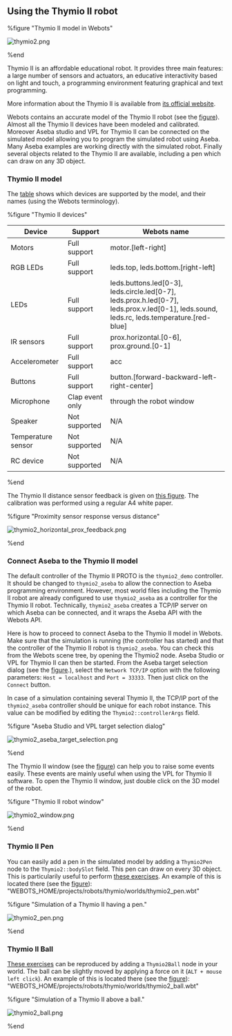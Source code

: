 ## Using the Thymio II robot

%figure "Thymio II model in Webots"

![thymio2.png](images/thymio2.png)

%end

Thymio II is an affordable educational robot. It provides three main features: a
large number of sensors and actuators, an educative interactivity based on light
and touch, a programming environment featuring graphical and text programming.

More information about the Thymio II is available from [its official
website](https://aseba.wikidot.com/en:thymio).

Webots contains an accurate model of the Thymio II robot (see the
[figure](#thymio-ii-model-in-webots)). Almost all the Thymio II devices have
been modeled and calibrated. Moreover Aseba studio and VPL for Thymio II can be
connected on the simulated model allowing you to program the simulated robot
using Aseba. Many Aseba examples are working directly with the simulated robot.
Finally several objects related to the Thymio II are available, including a pen
which can draw on any 3D object.

### Thymio II model

The [table](#thymio-ii-devices) shows which devices are supported by the model,
and their names (using the Webots terminology).

%figure "Thymio II devices"

| Device             | Support         | Webots name                                                                                                                               |
| ------------------ | --------------- | ----------------------------------------------------------------------------------------------------------------------------------------- |
| Motors             | Full support    | motor.[left-right]                                                                                                                        |
| RGB LEDs           | Full support    | leds.top, leds.bottom.[right-left]                                                                                                        |
| LEDs               | Full support    | leds.buttons.led[0-3], leds.circle.led[0-7], leds.prox.h.led[0-7], leds.prox.v.led[0-1], leds.sound, leds.rc, leds.temperature.[red-blue] |
| IR sensors         | Full support    | prox.horizontal.[0-6], prox.ground.[0-1]                                                                                                  |
| Accelerometer      | Full support    | acc                                                                                                                                       |
| Buttons            | Full support    | button.[forward-backward-left-right-center]                                                                                               |
| Microphone         | Clap event only | through the robot window                                                                                                                  |
| Speaker            | Not supported   | N/A                                                                                                                                       |
| Temperature sensor | Not supported   | N/A                                                                                                                                       |
| RC device          | Not supported   | N/A                                                                                                                                       |

%end

The Thymio II distance sensor feedback is given on [this
figure](#proximity-sensor-response-versus-distance). The calibration was
performed using a regular A4 white paper.

%figure "Proximity sensor response versus distance"

![thymio2_horizontal_prox_feedback.png](images/thymio2_horizontal_prox_feedback.png)

%end

### Connect Aseba to the Thymio II model

The default controller of the Thymio II PROTO is the `thymio2_demo` controller.
It should be changed to `thymio2_aseba` to allow the connection to Aseba
programming environment. However, most world files including the Thymio II robot
are already configured to use `thymio2_aseba` as a controller for the Thymio II
robot. Technically, `thymio2_aseba` creates a TCP/IP server on which Aseba can
be connected, and it wraps the Aseba API with the Webots API.

Here is how to proceed to connect Aseba to the Thymio II model in Webots. Make
sure that the simulation is running (the controller has started) and that the
controller of the Thymio II robot is `thymio2_aseba`. You can check this from
the Webots scene tree, by opening the Thymio2 node. Aseba Studio or VPL for
Thymio II can then be started. From the Aseba target selection dialog (see the
[figure](#aseba-studio-and-vpl-target-selection-dialog).), select the `Network
TCP/IP` option with the following parameters: `Host = localhost` and `Port =
33333`. Then just click on the `Connect` button.

In case of a simulation containing several Thymio II, the TCP/IP port of the
`thymio2_aseba` controller should be unique for each robot instance. This value
can be modified by editing the `Thymio2::controllerArgs` field.

%figure "Aseba Studio and VPL target selection dialog"

![thymio2_aseba_target_selection.png](images/thymio2_aseba_target_selection.png)

%end

The Thymio II window (see the [figure](#thymio-ii-robot-window)) can help you to
raise some events easily. These events are mainly useful when using the VPL for
Thymio II software. To open the Thymio II window, just double click on the 3D
model of the robot.

%figure "Thymio II robot window"

![thymio2_window.png](images/thymio2_window.png)

%end

### Thymio II Pen

You can easily add a pen in the simulated model by adding a `Thymio2Pen` node to
the `Thymio2::bodySlot` field. This pen can draw on every 3D object. This is
particularily useful to perform [these
exercises](https://aseba.wikidot.com/en:thymiodrawing). An example of this is
located there (see the [figure](#simulation-of-a-thymio-ii-having-a-pen)):
"WEBOTS\_HOME/projects/robots/thymio/worlds/thymio2\_pen.wbt"

%figure "Simulation of a Thymio II having a pen."

![thymio2_pen.png](images/thymio2_pen.png)

%end

### Thymio II Ball

[These exercises](https://aseba.wikidot.com/en:thymioballeinverse) can be
reproduced by adding a `Thymio2Ball` node in your world. The ball can be
slightly moved by applying a force on it (`ALT + mouse left click`). An example
of this is located there (see the
[figure](#simulation-of-a-thymio-ii-above-a-ball)):
"WEBOTS\_HOME/projects/robots/thymio/worlds/thymio2\_ball.wbt"

%figure "Simulation of a Thymio II above a ball."

![thymio2_ball.png](images/thymio2_ball.png)

%end

